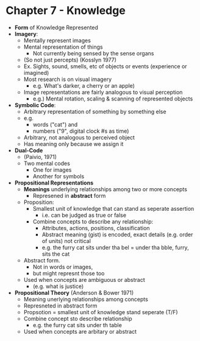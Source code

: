 Chapter 7 - Knowledge
=====================
- **Form** of Knowledge Represented
- **Imagery**:
    * Mentally represent images
    * Mental representation of things 
        - Not currently being sensed by the sense organs
    * (So not just percepts) (Kosslyn 1977)
    * Ex. Sights, sound, smells, etc of objects or events (experience or imagined)
    * Most research is on visual imagery
        - e.g. What's darker, a cherry or an apple)
    * Image representations are fairly analogous to visual perception
        - e.g.) Mental rotation, scaling & scanning of represented objects
- **Symbolic Code**:
    * Arbitrary representation of something by something else
    * e.g. 
        - words ("cat") and 
        - numbers ("9", digital clock #s as time)
    * Arbitrary, not analogous to perceived object
    * Has meaning only because we assign it
- **Dual-Code**
    * (Paivio, 1971)
    * Two mental codes
        - One for images
        - Another for symbols
- **Propositional Representations**
    * **Meanings** underlying relationships among two or more concepts
        - Represened in **abstract** form
    * Proposition: 
        - Smallest unit of knowledge that can stand as seperate assertion
            * i.e. can be judged as true or false
        - Combine concepts to describe any relationship:
            * Attributes, actions, positions, classification
            * Abstract meaning (gist) is encoded, exact details (e.g. order of units) not critical
            * e.g. the furry cat sits under tha bel = under tha bble, furry, sits the cat
    * Abstract form. 
        - Not in words or images, 
        - but might represnt those too
    * Used when concepts are ambiguous or abstract 
        - (e.g. what is justice)
- **Propositional Theory** (Anderson & Bower 1971)
    * Meaning unerlying relationships among concepts
    * Represneted in abstract form
    * Propsotion = smallest unit of knowledge stand seperate (T/F)
    * Combine concept sto describe relationship
        - e.g. the furry cat sits under th table
    * Used when concepts are arbitary or abstract

